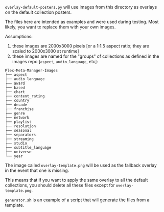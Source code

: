 `overlay-default-posters.py` will use images from this directory as overlays on the default collection posters.

The files here are intended as examples and were used during testing.  Most likely, you want to replace them with your own images.

Assumptions:
1. these images are 2000x3000 pixels [or a 1:1.5 aspect ratio; they are scaled to 2000x3000 at runtime]
2. these images are named for the "groups" of collections as defined in the images repo [`aspect`, `audio_language`, etc]:

```
Plex-Meta-Manager-Images
├── aspect
├── audio_language
├── award
├── based
├── chart
├── content_rating
├── country
├── decade
├── franchise
├── genre
├── network
├── playlist
├── resolution
├── seasonal
├── separators
├── streaming
├── studio
├── subtitle_language
├── universe
└── year
```

The image called `overlay-template.png` will be used as the fallback overlay in the event that one is missing.

This means that if you want to apply the same overlay to all the default collections, you should delete all these files except for `overlay-template.png`.

`generator.sh` is an example of a script that will generate the files from a template.
